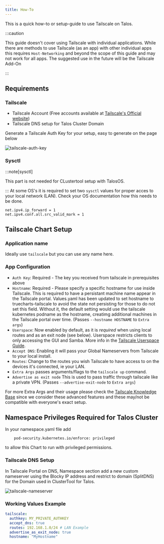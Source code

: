 ```yaml
---
title: How-To
---
```


This is a quick how-to or setup-guide to use Tailscale on Talos.

:::caution

This guide doesn't cover using Tailscale with individual applications. While there are methods to use Tailscale (as an app) with other individual apps this requires `Host-Networking` and beyond the scope of this guide and may not work for all apps. The suggested use in the future will be the Tailscale Add-On

:::

## Requirements

### Tailscale
- Tailscale Account (Free accounts available at [Tailscale's Official website](https://www.tailscale.com))
- Tailscale DNS setup for Talos Cluster Domain

Generate a Tailscale Auth Key for your setup, easy to generate on the page below

![tailscale-auth-key](./img/How-To-Image-1.png)

### Sysctl
:::note[sysctl]

This part is not needed for CLustertool setup with TalosOS.

:::
At some OS's it is required to set two `sysctl` values for proper acces to your local network (LAN). Check your OS documentation how this needs to be done.
```
net.ipv4.ip_forward = 1
net.ipv4.conf.all.src_valid_mark = 1
```

## Tailscale Chart Setup

### Application name

Ideally use `tailscale` but you can use any name here.

### App Configuration

- `Auth Key`: Required - The key you received from tailscale in prerequisites above
- `Hostname`: Required - Please specify a specific hostname for use inside Tailscale. This is required to have a persistant machine name appear in the Tailscale portal. Values.yaml has been updated to set hostname to truecharts-tailscale to avoid the state not persisting for those to do not set this field. Without it, the default setting would use the tailscale kubernetes podname as the hostname, creatimg additional machines in the Tailscale portal over time. (Passes `--hostname HOSTNAME` to `Extra args`)
- `Userspace`: Now enabled by default, as it is _required_ when using local routes and as an exit node (see below). Userspace restricts clients to only accessing the GUI and Samba. More info in the [Tailscale Userspace Guide](https://tailscale.com/kb/1112/userspace-networking/).
- `Accept DNS`: Enabling it will pass your Global Nameservers from Tailscale to your local install.
- `Routes`: Change to the routes you wish Tailscale to have access to on the devices it's connected, ie your LAN.
- `Extra Args` passes arguments/flags to the `tailscale up` command.
- `Advertise as exit node` This is used to pass traffic through tailscale like a private VPN. (Passes `--advertise-exit-node` to `Extra args`)

For more Extra Args and their usage please check the [Tailscale Knowledge Base](https://tailscale.com/kb/1080/cli/#up)
since we consider these advanced features and these may/not be compatible with everyone's exact setup.

## Namespace Privileges Required for Talos Cluster

In your namespace.yaml file add
```labels:
    pod-security.kubernetes.io/enforce: privileged
```

to allow this Chart to run with privileged permissions.

### Tailscale DNS Setup

In Tailscale Portal on DNS, Namespace section add a new custom nameserver using  the Blocky IP address and restrict to domain (SplitDNS) for the Domain used in ClusterTool for Talos.

![tailscale-nameserver](./img/tailscale-nameserver.png)

### Working Values Example

```yaml
tailscale:
  authkey: MY_PRIVATE_AUTHKEY
  accept_dns: true
  routes: 192.168.1.0/24 # LAN Example
  advertise_as_exit_node: true
  hostname: "MyHostname"
```
